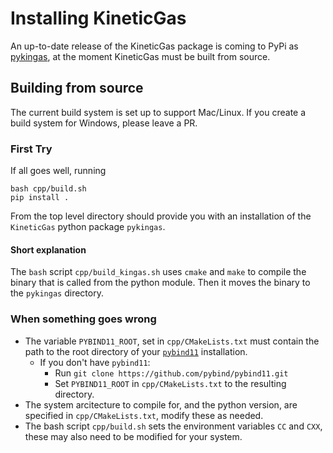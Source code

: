 # Installing KineticGas

An up-to-date release of the KineticGas package is coming to PyPi as [pykingas](https://pypi.org/project/pykingas/#files), at the moment KineticGas must be built from source.

## Building from source

The current build system is set up to support Mac/Linux. If you create a build system for Windows, please leave a PR.

### First Try
If all goes well, running

```
bash cpp/build.sh
pip install .
```

From the top level directory should provide you with an installation of the `KineticGas` python package `pykingas`.

#### Short explanation

The `bash` script `cpp/build_kingas.sh` uses `cmake` and `make` to compile the binary that is called from the python module. Then it moves the binary to the `pykingas` directory.

### When something goes wrong

 * The variable `PYBIND11_ROOT`, set in `cpp/CMakeLists.txt` must contain the path to the root directory of your [`pybind11`](https://github.com/pybind/pybind11) installation.
   * If you don't have `pybind11`:
     * Run `git clone https://github.com/pybind/pybind11.git`
     * Set `PYBIND11_ROOT` in `cpp/CMakeLists.txt` to the resulting directory.
 * The system arcitecture to compile for, and the python version, are specified in `cpp/CMakeLists.txt`, modify these as needed.
 * The bash script `cpp/build.sh` sets the environment variables `CC` and `CXX`, these may also need to be modified for your system.


